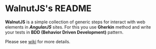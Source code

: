 # WalnutJS's README

**WalnutJS** is a simple collection of generic steps for interact with web elements in _**AngularJS**_ sites.
For this you use **Gherkin** method and write your tests in **BDD (Behavior Driven Development)** pattern.

Please see [wiki](https://github.com/sednemm/walnutjs/wiki) for more details.
